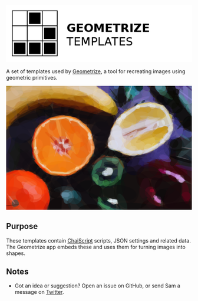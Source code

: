 [![Project logo](https://github.com/Tw1ddle/geometrize-templates/blob/master/screenshots/logo.png?raw=true "Geometrize Haxe Templates - recreating images as geometric shapes logo")](http://www.geometrize.co.uk/)

A set of templates used by [Geometrize](http://www.geometrize.co.uk/), a tool for recreating images using geometric primitives.

[![Geometrized Fruit](https://github.com/Tw1ddle/geometrize-templates/blob/master/screenshots/fruit.png?raw=true "Geometrized Fruit")](http://www.geometrize.co.uk/)

## Purpose

These templates contain [ChaiScript](https://github.com/ChaiScript/ChaiScript) scripts, JSON settings and related data. The Geometrize app embeds these and uses them for turning images into shapes.

## Notes
 * Got an idea or suggestion? Open an issue on GitHub, or send Sam a message on [Twitter](https://twitter.com/Sam_Twidale).